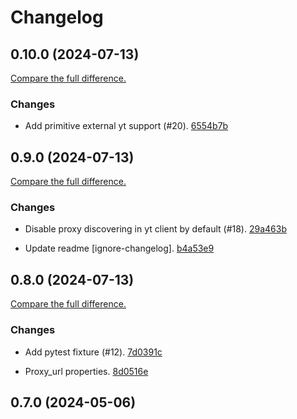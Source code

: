 # Changelog

## 0.10.0 (2024-07-13)

[Compare the full difference.](https://github.com/dmi-feo/testcontainers-yt-local/compare/0.9.0...0.10.0)

### Changes

- Add primitive external yt support (#20). [6554b7b](https://github.com/dmi-feo/testcontainers-yt-local/commit/6554b7b75f88095b9c38429fe1249dcf45f6040c)
    

## 0.9.0 (2024-07-13)

[Compare the full difference.](https://github.com/dmi-feo/testcontainers-yt-local/compare/0.8.0...0.9.0)

### Changes

- Disable proxy discovering in yt client by default (#18). [29a463b](https://github.com/dmi-feo/testcontainers-yt-local/commit/29a463ba8e9ccf97ffc8ef06b7a8965e58179a62)
    
- Update readme [ignore-changelog]. [b4a53e9](https://github.com/dmi-feo/testcontainers-yt-local/commit/b4a53e98a88e984206296c9e27b13a5a41515be7)
    

## 0.8.0 (2024-07-13)

[Compare the full difference.](https://github.com/dmi-feo/testcontainers-yt-local/compare/0.7.0...0.8.0)

### Changes

- Add pytest fixture (#12). [7d0391c](https://github.com/dmi-feo/testcontainers-yt-local/commit/7d0391c95217fa9f641b1a75f04e1af8f09ae739)
    
- Proxy_url properties. [8d0516e](https://github.com/dmi-feo/testcontainers-yt-local/commit/8d0516e3e72d06299a873d42bc6ad0b72439fd79)
    

## 0.7.0 (2024-05-06)
